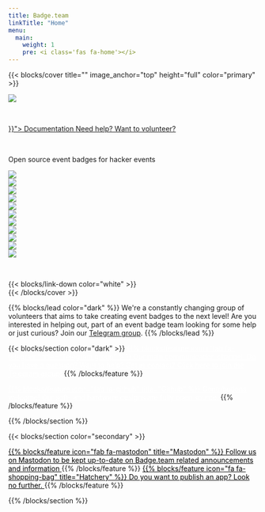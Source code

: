 ```yaml
---
title: Badge.team
linkTitle: "Home"
menu:
  main:
    weight: 1
    pre: <i class='fas fa-home'></i>
---
```


{{< blocks/cover title="" image_anchor="top" height="full" color="primary" >}}
<div class="mx-auto">
<img src="logo_white.svg" />
<p>&nbsp;</p>
<a class="btn btn-lg btn-primary mr-3 mb-4" href="{{< relref "/docs" >}}">
Documentation <i class="fas fa-arrow-alt-circle-right ml-2"></i>
</a>
<a class="btn btn-lg btn-secondary mr-3 mb-4" href="https://t.me/+StQpEWyhnb96Y88p">
Need help? Want to volunteer? <i class="fab fa-telegram ml-2 "></i>
</a>
<!--<a class="btn btn-lg btn-secondary mr-3 mb-4" href="https://hatchery.badge.team">
Hatchery <i class="fa fa-shopping-bag ml-2 "></i>
</a>-->
<p>&nbsp;</p>
<p class="font-weight-bold">Open source event badges for hacker events</p>
<div class="homepage_badges">
<div><a href="/docs/badges/why2025/"><img src="/docs/badges/why2025/why2025.svg"/></a></div>
<div><a href="/docs/badges/hackerhotel-2024/"><img src="/docs/badges/hackerhotel-2024/hackerhotel2024.svg"/></a></div>
<div><a href="/docs/badges/mch2022/"><img src="/docs/badges/mch2022/mch2022.svg"/></a></div>
<div><a href="/docs/badges/sha2017/"><img src="/docs/badges/sha2017/sha2017.svg"/></a></div>
<div><a href="/docs/badges/hackerhotel-2020/"><img src="/docs/badges/hackerhotel-2020/hackerhotel2020.gif"/></a></div>
<div><a href="/docs/badges/hackerhotel-2019/"><img src="/docs/badges/hackerhotel-2019/hh2019.svg"/></a></div>
<div><a href="/docs/badges/campzone-2020/"><img src="/docs/badges/campzone-2020/cz2020.svg"/></a></div>
<div><a href="/docs/badges/campzone-2019/"><img src="/docs/badges/campzone-2019/cz2019.svg"/></a></div>
<div><a href="/docs/badges/disobey-2020/"><img src="/docs/badges/disobey-2020/badge.jpg"/></a></div>
<div><a href="/docs/badges/disobey-2019/"><img src="/docs/badges/disobey-2019/disobey2019.svg"/></a></div>
<div><a href="/docs/badges/eth0-2019/"><img src="/docs/badges/eth0-2019/eth0.svg"/></a></div>
</div>
<p>&nbsp;</p>
{{< blocks/link-down color="white" >}}
</div>
{{< /blocks/cover >}}


{{% blocks/lead color="dark" %}}
We're a constantly changing group of volunteers that aims to take creating event badges to the next level! Are you interested in helping out, part of an event badge team looking for some help or just curious? Join our [Telegram group](https://t.me/+StQpEWyhnb96Y88p)<!-- or [Discord channel](https://discord.gg/xuhw3Ws6BJ)-->.
{{% /blocks/lead %}}


{{< blocks/section color="dark" >}}
<a href="https://t.me/+StQpEWyhnb96Y88p" style="color: #FFFFFF;">
{{% blocks/feature icon="fab fa-telegram" title="Telegram group" %}}
Our main communication channel. Do you have a question? Want to help? Get in contact? Click here to join the Telegram group!
</a>
{{% /blocks/feature %}}
<!--
<a href="https://discord.gg/xuhw3Ws6BJ" style="color: #FFFFFF;">
{{% blocks/feature icon="fab fa-discord" title="Discord group" %}}
</a>
Do you have a question? Want to help? Get in contact? Click here to join the Discord group!
{{% /blocks/feature %}}
-->
<a href="https://github.com/badgeteam" style="color: #FFFFFF;">
{{% blocks/feature icon="fab fa-github" title="Github" %}}
Contributions welcome! Our soft- and hardware designs are fully open source.
</a>
{{% /blocks/feature %}}

{{% /blocks/section %}}

{{< blocks/section color="secondary" >}}

<a href="https://hsnl.social/@badgeteam" style="color: #000000;">
{{% blocks/feature icon="fab fa-mastodon" title="Mastodon" %}}
Follow us on Mastodon to be kept up-to-date on Badge.team related announcements and information
</a>
{{% /blocks/feature %}}

<a href="https://hatchery.badge.team" style="color: #000000;">
{{% blocks/feature icon="fa fa-shopping-bag" title="Hatchery" %}}
Do you want to publish an app? Look no further.
</a>
{{% /blocks/feature %}}

{{% /blocks/section %}}
